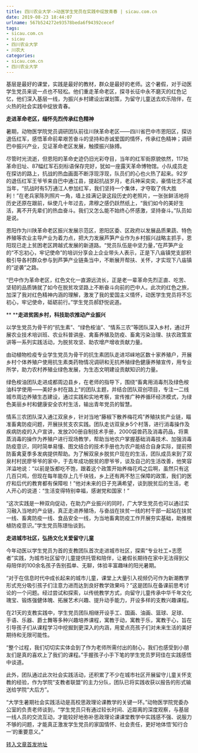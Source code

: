 ```yaml
---
title: 四川农业大学->动医学生党员在实践中绽放青春 | sicau.com.cn
date: 2019-08-23 18:44:07
urlname: 567b524272e93578beda6f94392cecef
tags: 
- sicau.com.cn
- sicau
- 四川农业大学
- 川农大
categories:
- sicau.com.cn
- 四川农业大学
---
```



基层是最好的课堂，实践是最好的教材，群众是最好的老师。这个暑假，对于动医学生党员来说一点也不轻松。他们重走革命老区，探寻长征中永不磨灭的红色记忆，他们深入基层一线，为振兴乡村建设出谋划策，为留守儿童送去欢乐陪伴，在火热的社会实践中绽放青春。

**走进革命老区，缅怀先烈传承红色精神**

暑期，动物医学院党员调研团队前往川陕革命老区——四川省巴中市恩阳区，探访退伍红军，感悟革命前辈艰苦奋斗的坚持和赤诚爱国的情怀，传承红色精神；调研巴中振兴产业，见证革命老区发展，触摸振兴脉搏。

尽管时光流逝，但恩阳的革命史迹仍旧光彩夺目，当年的红军街原貌依然，117处革命旧址、87幅红军石刻标语保存完好，犹如一座露天革命博物馆。小队成员走在探访的路上，抗战的热血画面不断浮现浮现，队员们的心也火热了起来。92岁的退伍红军王爷爷来自巴中通江县，提起抗战岁月，老兵神采奕奕，豪情壮志不减当年，“抗战时有5万通江人参加红军，我们坚持一个集体，才夺取了伟大胜利！”在老兵家陈列照片一角，墙上挂满记录这段历史的老照片，一张张鲜活地将历史还原在跟前，纵使几十年过去，肃穆之感仍跃然纸上，“我们如今的美好生活，离不开先辈们的热血奋斗。我们又怎么能不始终心怀感激，坚持奋斗。”队员如是说。

恩阳作为川陕革命老区振兴发展示范区，恩阳区委、区政府以发展品质果蔬、特色养殖等农业主导产业为着力点，把大力发展芦笋产业作为乡村振兴战略主抓手，恩阳现已走上贫困老区跨越式发展的新道路。“党员队伍是中坚力量，”在芦笋产业的“不忘初心，牢记使命”的培训分享会上企业带头人表示，正是下八庙镇党支部积极引导各村群众参与到芦笋产业链条当中，不断展开帮扶、关怀，才实现下八庙镇的“逆袭”之路。

“巴中作为革命老区，红色文化一直源远流长，正是老一辈革命先烈正直、吃苦、坚韧的品质铸就了如今在脱贫攻坚路上不断奋斗向前的巴中人。此次的红色之旅，加深了我对红色精神内涵的理解，激发了我的爱国主义情怀，动医学生党员将不忘初心，牢记使命，砥砺前行。”学生党员郝舒悦说道。

** ****走进贫困乡村，科技助农推动产业振兴**

以学生党员为骨干的“抗生素”、“绿色桉油”、“情系三农”等团队深入乡村，通过开展农业技术培训班、农业科普讲座、禽畜养殖及防疫、畜禽污染治理、扶农政策宣讲等一系列实践活动，为脱贫攻坚、助农增产增收贡献力量。

由动植物检疫专业学生党员为骨干的抗生素团队走进邛崃地区数十家养殖户，开展乡村个体养殖户使用抗生素类药物情况调研和无抗养殖绿色健康养殖宣传，用专业所学，助力农村养殖业绿色发展，为生态文明建设贡献知识的力量。

绿色桉油团队走进成都周边县乡，在老师的指导下，围绕“畜禽用消毒剂及绿色桉油科学使用——美好乡村在路上”的团队主题，并结合团队双创项目，专注一二线城市周边养殖生态建设，通过实践和实地考察，宣传推广种养循环经济模式，为绿色美丽乡村和健康安全农村生活，输出青年党员的智慧。

情系三农团队深入通江双泉乡，针对当地“藤椒下散养梅花鸡”养殖扶贫产业链，瞄准畜禽防疫问题，开展扶贫支农实践。团队走访双泉乡5个村落，进行消毒操作及疾病防疫的入户宣讲，发放200册自制技术手册，2000袋兽药及消毒药品，将熏蒸消毒的操作为养殖户进行现场教学，帮助当地农户掌握基础消毒技术、加强消毒防疫意识，同时简单易懂、图文结合的技术手册也为农户能结合自身实际，提前预防畜禽夏季多发病提供帮助。为了解双泉乡脱贫户现在的生活，团队成员来到了双泉村村民廖爷爷的家中，于去年成功脱贫的廖爷爷，谈及自己的生活改善，他笑容洋溢地说：“以前是饭都吃不饱，跟着这个政策开始养梅花鸡之后啊，虽然只有这几百只鸡，但现在每年能存上几千块钱，乡上还有两不愁三保障的政策，我们的医疗和后代的教育都有保障啦！”他对未来的日子充满希望，谈到脱贫后的生活，老人开心的说道：“生活变得特别幸福，感谢党和国家！”

“这次实践是一种双向促动，在助力产业振兴的同时，广大学生党员也可以通过实习融入当地的产业链，真正走进养殖场，与奋战在扶贫一线的村干部一起站在扶贫一线、畜禽防疫一线、食品安全一线，为当地畜禽防疫工作开展夯实基础，助推根植防疫意识。”学生党员陈璟怡谈到。

**走进城市社区，弘扬文化关爱留守儿童**

今年动医以学生党员为首的支教团队首次走进城市社区，探索“专业社工+志愿者”实践，为城市社区留守儿童提供托管和陪伴，让暑假长期待在家中无法得到父母陪伴的100余名孩子告别孤单、无聊，体验丰富趣味的阳光暑期。

“对于在信息时代中成长起来的城市儿童，课堂上大量引入视频仍可作为新潮教学形式充分吸引孩子们注意力进而达到良好教学效果吗？”这是团队在备课前思考讨论的一个问题。经过尝试和探索，以传统教学方式，向留守儿童传承中华千年文化瑰宝、锻炼强健体魄、拓展艺术兴趣、提升动手能力，开设多样的支教兴趣课程。

在21天的支教实践中，学生党员团队相继开设手工、国画、油画、篮球、足球、手语、乐器、爵士舞等多种兴趣培养课程，寓教于动，寓教于乐，寓教于心，旨在引导孩子们从课程学习中挖掘到更深入的内涵，用爱点亮孩子们对未来生活的美好期待和无限可能性。

“整个过程，我们切切实实体会到了作为老师所需付出的耐心，我们也感受到小朋友们是真的喜欢上了我们的课程。”手握孩子小手下笔的学生党员罗珂佳在实践感悟中谈道。

此外，团队通过此次社会实践活动，还积累了不少在城市社区开展留守儿童关怀支教的经验，作为学院“支教者联盟”的主力分队，团队已将实践收获以报告的形式输送给学院“大后方”。

“大学生暑期社会实践活动是高校思政理论课教学的关键一环。”动物医学院党委办公室的负责老师谈到，“学生党员只有通过较长时间、近距离的深度观察，与基层一线人员的交流互动，才能较好地弥补思政理论课课堂教学中实践感不强、说服力不够的问题，才能真正激发学生党员的家国情怀、社会责任，更好地体悟‘知行合一’的重要意义。”





[转入文章首发地址](https://news.sicau.edu.cn/info/1078/52892.htm)